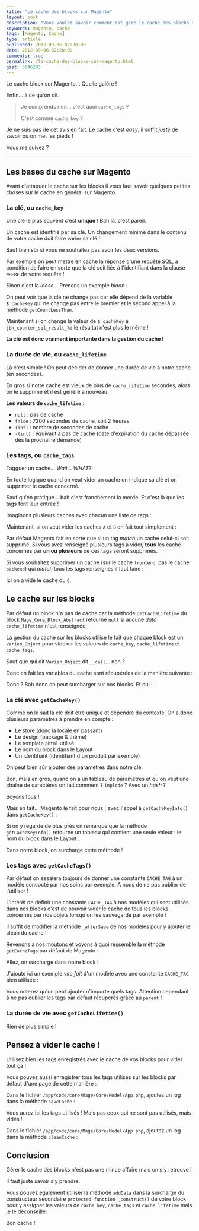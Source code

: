 ```yaml
---
title: "Le cache des blocks sur Magento"
layout: post
description: "Vous voulez savoir comment est géré le cache des blocks sur Magento ?"
keywords: magento, cache
tags: [Magento, Cache]
type: article
published: 2012-09-06 02:20:00
date: 2012-09-06 02:20:00
comments: true
permalink: /le-cache-des-blocks-sur-magento.html
gist: 3646203
---
```


Le cache block sur Magento... Quelle galère !

Enfin... à ce qu'on dit.

> Je comprends rien... c'est quoi `cache_tags` ?
> 
> C'est comme `cache_key` ?

Je ne suis pas de cet avis en fait. Le cache c'est _easy_, il suffit _juste_ de savoir où on met les pieds !

Vous me suivez ?

<!-- more start -->

---------------

## Les bases du cache sur Magento

Avant d'attaquer le cache sur les blocks il vous faut savoir quelques petites choses sur le cache en général sur Magento.

### La clé, ou `cache_key`

Une clé le plus souvent c'est __unique__ ! Bah là, c'est pareil.

Un cache est identifié par sa clé. Un changement minime dans le contenu de votre cache doit faire varier sa clé !

Sauf bien sûr si vous ne souhaitez pas avoir les deux versions.

Par exemple on peut mettre en cache la réponse d'une requête SQL, à condition de faire en sorte que la clé soit liée à l'identifiant dans la clause `WHERE` de votre requête !

Sinon c'est la _loose_... Prenons un exemple _bidon_ :

<script src="https://gist.github.com/3646203.js?file=example_01.php"></script>

On peut voir que la clé ne change pas car elle dépend de la variable `$_cacheKey` qui ne change pas entre le premier et le second appel à la méthode `getCountLessThan`.

Maintenant si on change la valeur de `$_cacheKey` à `jbh_counter_sql_result_%d` le résultat n'est plus le même !

<script src="https://gist.github.com/3646203.js?file=example_02.php"></script>
    
**La clé est donc vraiment importante dans la gestion du cache !**

### La durée de vie, ou `cache_lifetime`

Là c'est simple ! On peut décider de donner une durée de vie à notre cache (en secondes).

En gros si notre cache est vieux de plus de `cache_lifetime` secondes, alors on le supprime et il est généré à nouveau.

__Les valeurs de `cache_lifetime`__ :

*   `null` : pas de cache
*   `false` : 7200 secondes de cache, soit 2 heures
*   `(int)` : nombre de secondes de cache
*   `-(int)` : équivaut à pas de cache (date d'expiration du cache dépassée dès la prochaine demande)

### Les tags, ou `cache_tags`

Tagguer un cache... _Wait... WHAT?_

En toute logique quand on veut vider un cache on indique sa clé et on supprimer le cache concerné.

Sauf qu'en pratique... bah c'est franchement la merde. Et c'est là que les tags font leur entrée !

Imaginons plusieurs caches avec chacun une liste de tags :

<script src="https://gist.github.com/3646203.js?file=example_03.txt"></script>
        
Maintenant, si on veut vider les caches `A` et `B` on fait tout simplement :

<script src="https://gist.github.com/3646203.js?file=example_04.php"></script>

Par défaut Magento fait en sorte que si un tag _match_ un cache celui-ci soit supprimé. Si vous avez renseigné plusieurs tags à vider, __tous__ les cache concernés par __un ou plusieurs__ de ces tags seront supprimés.

Si vous souhaitez supprimer un cache (sur le cache `frontend`, pas le cache `backend`) qui _match_ tous les tags renseignés il faut faire :

<script src="https://gist.github.com/3646203.js?file=example_05.php"></script>

Ici on a vidé le cache du `C`.

## Le cache sur les blocks

Par défaut un block n'a pas de cache car la méthode `getCacheLifetime` du block `Mage_Core_Block_Abstract` retourne `null` si aucune _data_ `cache_lifetime` n'est renseignée.

La gestion du cache sur les blocks utilise le fait que chaque block est un `Varien_Object` pour stocker les valeurs de `cache_key`, `cache_lifetime` et `cache_tags`.

Sauf que qui dit `Varien_Object` dit `__call`... non ?

Donc en fait les variables du cache sont récupérées de la manière suivante :

<script src="https://gist.github.com/3646203.js?file=example_06.php"></script>

Donc ? Bah donc on peut surcharger sur nos blocks. Et oui !

### La clé avec `getCacheKey()`

Comme on le sait la clé doit être unique et dépendre du contexte. On a donc plusieurs paramètres à prendre en compte :

*   Le store (donc la locale en passant)
*   Le design (package & thème)
*   Le template `phtml` utilisé
*   Le nom du block dans le Layout
*   Un identifiant (identifiant d'un produit par exemple)

On peut bien sûr ajouter des paramètres dans notre clé.

Bon, mais en gros, quand on a un tableau de paramètres et qu'on veut une chaîne de caractères on fait comment ? `implode` ? Avec un _hash_ ?

Soyons fous !

Mais en fait... Magento le fait pour nous ; avec l'appel à `getCacheKeyInfo()` dans `getCacheKey()` :

<script src="https://gist.github.com/3646203.js?file=example_07.php"></script>

Si on y regarde de plus près on remarque que la méthode `getCacheKeyInfo()` retourne un tableau qui contient une seule valeur : le nom du block dans le Layout :

<script src="https://gist.github.com/3646203.js?file=example_08.php"></script>

Dans notre block, on surcharge cette méthode !

<script src="https://gist.github.com/3646203.js?file=example_09.php"></script>

### Les tags avec `getCacheTags()`

Par défaut on essaiera toujours de donner une constante `CACHE_TAG` à un modèle concocté par nos soins par exemple. A nous de ne pas oublier de l'utiliser !

L'intérêt de définir une constante `CACHE_TAG` à nos modèles qui sont utilisés dans nos blocks c'est de pouvoir vider le cache de tous les blocks concernés par nos objets lorsqu'on les sauvegarde par exemple !

Il suffit de modifier la méthode `_afterSave` de nos modèles pour y ajouter le clean du cache !

Revenons à nos moutons et voyons à quoi ressemble la méthode `getCacheTags` par défaut de Magento :

<script src="https://gist.github.com/3646203.js?file=example_10.php"></script>

Allez, on surcharge dans notre block !

J'ajoute ici un exemple _vite fait_ d'un modèle avec une constante `CACHE_TAG` bien utilisée :

<script src="https://gist.github.com/3646203.js?file=example_11.php"></script>

Vous noterez qu'on peut ajouter n'importe quels tags. Attention cependant à ne pas oublier les tags par défaut récupérés grâce au `parent` !

### La durée de vie avec `getCacheLifetime()`

Rien de plus simple !

<script src="https://gist.github.com/3646203.js?file=example_12.php"></script>

## Pensez à vider le cache !

Utilisez bien les tags enregistrés avec le cache de vos blocks pour vider tout ça !

Vous pouvez aussi enregistrer tous les tags utilisés sur les blocks par défaut d'une page de cette manière :

Dans le fichier `/app/code/core/Mage/Core/Model/App.php`, ajoutez un log dans la méthode `saveCache` :

<script src="https://gist.github.com/3646203.js?file=example_13.php"></script>

Vous aurez ici les tags utilisés ! Mais pas ceux qui ne sont pas utilisés, mais vidés !

Dans le fichier `/app/code/core/Mage/Core/Model/App.php`, ajoutez un log dans la méthode `cleanCache` :

<script src="https://gist.github.com/3646203.js?file=example_14.php"></script>

## Conclusion

Gérer le cache des blocks n'est pas une mince affaire mais on s'y retrouve !

Il faut juste savoir s'y prendre.

Vous pouvez également utiliser la méthode `addData` dans la surcharge du constructeur secondaire `protected function _construct()` de votre block pour y assigner les valeurs de `cache_key`, `cache_tags` et `cache_lifetime` mais je le déconseille.

Bon cache !

<!-- more end -->

